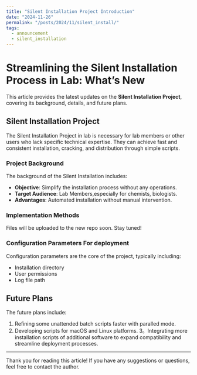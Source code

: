 ```yaml
---
title: "Silent Installation Project Introduction"
date: "2024-11-26"  
permalink: "/posts/2024/11/silent_install/"  
tags:
  - announcement
  - silent_installation
---
```

# Streamlining the Silent Installation Process in Lab: What’s New

This article provides the latest updates on the **Silent Installation Project**, covering its background, details, and future plans.

## Silent Installation Project

The Silent Installation Project in lab is necessary for lab members or other users who lack specific technical expertise. They can achieve fast and consistent installation, cracking, and distribution through simple scripts.
### Project Background

The background of the Silent Installation includes:

- **Objective**: Simplify the installation process without any operations.
- **Target Audience**: Lab Members,especially for chemists, biologists.
- **Advantages**: Automated installation without manual intervention.

### Implementation Methods

Files will be uploaded to the new repo soon. Stay tuned!

### Configuration Parameters For deployment

Configuration parameters are the core of the project, typically including:

- Installation directory 
- User permissions
- Log file path

## Future Plans

The future plans include:

1. Refining some unattended batch scripts faster with paralled mode.
2. Developing scripts for macOS and Linux platforms.
3。Integrating more installation scripts of additional software to expand compatibility and streamline deployment processes.

---

Thank you for reading this article! If you have any suggestions or questions, feel free to contact the author.
